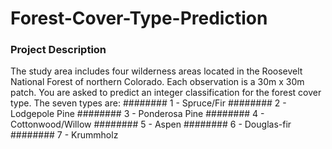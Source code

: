# Forest-Cover-Type-Prediction
### Project Description
The study area includes four wilderness areas located in the Roosevelt National Forest of northern Colorado. Each observation is a 30m x 30m patch. You are asked to predict an integer classification for the forest cover type. The seven types are:
######## 1 - Spruce/Fir
######## 2 - Lodgepole Pine
######## 3 - Ponderosa Pine
######## 4 - Cottonwood/Willow
######## 5 - Aspen
######## 6 - Douglas-fir
######## 7 - Krummholz
